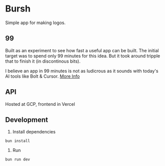 # Bursh

Simple app for making logos.

## 99

Built as an experiment to see how fast a useful app can be built. The initial
target was to spend only 99 minutes for this idea. But it took around tripple
that to finish it (in discontinous bits).

I believe an app in 99 minutes is not as ludicrous as it sounds with today's AI
tools like Bolt & Cursor. [More Info](https://jikkujose.in/startups/2024/12/11/99.html)

## API

Hosted at GCP, frontend in Vercel

## Development

1. Install dependencies

```
bun install
```

1. Run

```
bun run dev
```
